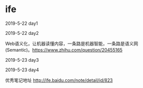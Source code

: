 # ife

2019-5-22 day1

2019-5-22 day2

Web语义化，让机器读懂内容，一条路是机器智能，一条路是语义网(Semantic)。https://www.zhihu.com/question/20455165

2019-5-23 day3

2019-5-23 day4

优秀笔记地址 http://ife.baidu.com/note/detail/id/823
